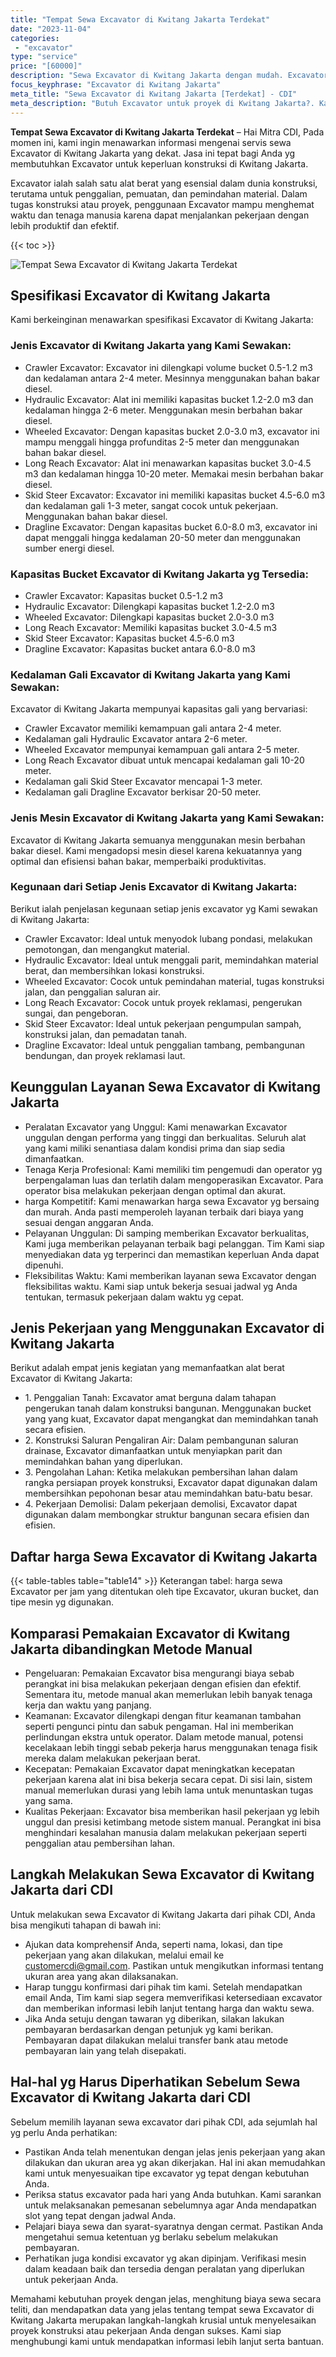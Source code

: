 ```yaml
---
title: "Tempat Sewa Excavator di Kwitang Jakarta Terdekat"
date: "2023-11-04"
categories:
 - "excavator"
type: "service"
price: "[60000]"
description: "Sewa Excavator di Kwitang Jakarta dengan mudah. Excavator menjadi pilihan utama kontraktor untuk menunjang kelancaran pekerjaan. Konsultasikan kebutuhan Anda."
focus_keyphrase: "Excavator di Kwitang Jakarta"
meta_title: "Sewa Excavator di Kwitang Jakarta [Terdekat] - CDI"
meta_description: "Butuh Excavator untuk proyek di Kwitang Jakarta?. Kami menyediakan Excavator berkualitas untuk menyelesaikan pekerjaan. Penawaran spesial minggu ini tersedia."
---
```


**Tempat Sewa Excavator di Kwitang Jakarta Terdekat** – Hai Mitra CDI, Pada momen ini, kami ingin menawarkan informasi mengenai servis sewa Excavator di Kwitang Jakarta yang dekat. Jasa ini tepat bagi Anda yg membutuhkan Excavator untuk keperluan konstruksi di Kwitang Jakarta.

Excavator ialah salah satu alat berat yang esensial dalam dunia konstruksi, terutama untuk penggalian, pemuatan, dan pemindahan material. Dalam tugas konstruksi atau proyek, penggunaan Excavator mampu menghemat waktu dan tenaga manusia karena dapat menjalankan pekerjaan dengan lebih produktif dan efektif.

{{< toc >}}

![Tempat Sewa Excavator di Kwitang Jakarta Terdekat](/images/excavator/excavator-21.jpg)

## Spesifikasi Excavator di Kwitang Jakarta

Kami berkeinginan menawarkan spesifikasi Excavator di Kwitang Jakarta:

### Jenis Excavator di Kwitang Jakarta yang Kami Sewakan:

*   Crawler Excavator: Excavator ini dilengkapi volume bucket 0.5-1.2 m3 dan kedalaman antara 2-4 meter. Mesinnya menggunakan bahan bakar diesel.
*   Hydraulic Excavator: Alat ini memiliki kapasitas bucket 1.2-2.0 m3 dan kedalaman hingga 2-6 meter. Menggunakan mesin berbahan bakar diesel.
*   Wheeled Excavator: Dengan kapasitas bucket 2.0-3.0 m3, excavator ini mampu menggali hingga profunditas 2-5 meter dan menggunakan bahan bakar diesel.
*   Long Reach Excavator: Alat ini menawarkan kapasitas bucket 3.0-4.5 m3 dan kedalaman hingga 10-20 meter. Memakai mesin berbahan bakar diesel.
*   Skid Steer Excavator: Excavator ini memiliki kapasitas bucket 4.5-6.0 m3 dan kedalaman gali 1-3 meter, sangat cocok untuk pekerjaan. Menggunakan bahan bakar diesel.
*   Dragline Excavator: Dengan kapasitas bucket 6.0-8.0 m3, excavator ini dapat menggali hingga kedalaman 20-50 meter dan menggunakan sumber energi diesel.

### Kapasitas Bucket Excavator di Kwitang Jakarta yg Tersedia:

*   Crawler Excavator: Kapasitas bucket 0.5-1.2 m3
*   Hydraulic Excavator: Dilengkapi kapasitas bucket 1.2-2.0 m3
*   Wheeled Excavator: Dilengkapi kapasitas bucket 2.0-3.0 m3
*   Long Reach Excavator: Memiliki kapasitas bucket 3.0-4.5 m3
*   Skid Steer Excavator: Kapasitas bucket 4.5-6.0 m3
*   Dragline Excavator: Kapasitas bucket antara 6.0-8.0 m3

### Kedalaman Gali Excavator di Kwitang Jakarta yang Kami Sewakan:

Excavator di Kwitang Jakarta mempunyai kapasitas gali yang bervariasi:

*   Crawler Excavator memiliki kemampuan gali antara 2-4 meter.
*   Kedalaman gali Hydraulic Excavator antara 2-6 meter.
*   Wheeled Excavator mempunyai kemampuan gali antara 2-5 meter.
*   Long Reach Excavator dibuat untuk mencapai kedalaman gali 10-20 meter.
*   Kedalaman gali Skid Steer Excavator mencapai 1-3 meter.
*   Kedalaman gali Dragline Excavator berkisar 20-50 meter.

### Jenis Mesin Excavator di Kwitang Jakarta yang Kami Sewakan:

Excavator di Kwitang Jakarta semuanya menggunakan mesin berbahan bakar diesel. Kami mengadopsi mesin diesel karena kekuatannya yang optimal dan efisiensi bahan bakar, memperbaiki produktivitas.

### Kegunaan dari Setiap Jenis Excavator di Kwitang Jakarta:

Berikut ialah penjelasan kegunaan setiap jenis excavator yg Kami sewakan di Kwitang Jakarta:

*   Crawler Excavator: Ideal untuk menyodok lubang pondasi, melakukan pemotongan, dan mengangkut material.
*   Hydraulic Excavator: Ideal untuk menggali parit, memindahkan material berat, dan membersihkan lokasi konstruksi.
*   Wheeled Excavator: Cocok untuk pemindahan material, tugas konstruksi jalan, dan penggalian saluran air.
*   Long Reach Excavator: Cocok untuk proyek reklamasi, pengerukan sungai, dan pengeboran.
*   Skid Steer Excavator: Ideal untuk pekerjaan pengumpulan sampah, konstruksi jalan, dan pemadatan tanah.
*   Dragline Excavator: Ideal untuk penggalian tambang, pembangunan bendungan, dan proyek reklamasi laut.

## Keunggulan Layanan Sewa Excavator di Kwitang Jakarta

*   Peralatan Excavator yang Unggul: Kami menawarkan Excavator unggulan dengan performa yang tinggi dan berkualitas. Seluruh alat yang kami miliki senantiasa dalam kondisi prima dan siap sedia dimanfaatkan.
*   Tenaga Kerja Profesional: Kami memiliki tim pengemudi dan operator yg berpengalaman luas dan terlatih dalam mengoperasikan Excavator. Para operator bisa melakukan pekerjaan dengan optimal dan akurat.
*   harga Kompetitif: Kami menawarkan harga sewa Excavator yg bersaing dan murah. Anda pasti memperoleh layanan terbaik dari biaya yang sesuai dengan anggaran Anda.
*   Pelayanan Unggulan: Di samping memberikan Excavator berkualitas, Kami juga memberikan pelayanan terbaik bagi pelanggan. Tim Kami siap menyediakan data yg terperinci dan memastikan keperluan Anda dapat dipenuhi.
*   Fleksibilitas Waktu: Kami memberikan layanan sewa Excavator dengan fleksibilitas waktu. Kami siap untuk bekerja sesuai jadwal yg Anda tentukan, termasuk pekerjaan dalam waktu yg cepat.

## Jenis Pekerjaan yang Menggunakan Excavator di Kwitang Jakarta

Berikut adalah empat jenis kegiatan yang memanfaatkan alat berat Excavator di Kwitang Jakarta:

*   1\. Penggalian Tanah: Excavator amat berguna dalam tahapan pengerukan tanah dalam konstruksi bangunan. Menggunakan bucket yang yang kuat, Excavator dapat mengangkat dan memindahkan tanah secara efisien.
*   2\. Konstruksi Saluran Pengaliran Air: Dalam pembangunan saluran drainase, Excavator dimanfaatkan untuk menyiapkan parit dan memindahkan bahan yang diperlukan.
*   3\. Pengolahan Lahan: Ketika melakukan pembersihan lahan dalam rangka persiapan proyek konstruksi, Excavator dapat digunakan dalam membersihkan pepohonan besar atau memindahkan batu-batu besar.
*   4\. Pekerjaan Demolisi: Dalam pekerjaan demolisi, Excavator dapat digunakan dalam membongkar struktur bangunan secara efisien dan efisien.

## Daftar harga Sewa Excavator di Kwitang Jakarta

{{< table-tables table="table14" >}} Keterangan tabel: harga sewa Excavator per jam yang ditentukan oleh tipe Excavator, ukuran bucket, dan tipe mesin yg digunakan. 

## Komparasi Pemakaian Excavator di Kwitang Jakarta dibandingkan Metode Manual

*   Pengeluaran: Pemakaian Excavator bisa mengurangi biaya sebab perangkat ini bisa melakukan pekerjaan dengan efisien dan efektif. Sementara itu, metode manual akan memerlukan lebih banyak tenaga kerja dan waktu yang panjang.
*   Keamanan: Excavator dilengkapi dengan fitur keamanan tambahan seperti pengunci pintu dan sabuk pengaman. Hal ini memberikan perlindungan ekstra untuk operator. Dalam metode manual, potensi kecelakaan lebih tinggi sebab pekerja harus menggunakan tenaga fisik mereka dalam melakukan pekerjaan berat.
*   Kecepatan: Pemakaian Excavator dapat meningkatkan kecepatan pekerjaan karena alat ini bisa bekerja secara cepat. Di sisi lain, sistem manual memerlukan durasi yang lebih lama untuk menuntaskan tugas yang sama.
*   Kualitas Pekerjaan: Excavator bisa memberikan hasil pekerjaan yg lebih unggul dan presisi ketimbang metode sistem manual. Perangkat ini bisa menghindari kesalahan manusia dalam melakukan pekerjaan seperti penggalian atau pembersihan lahan.

## Langkah Melakukan Sewa Excavator di Kwitang Jakarta dari CDI

Untuk melakukan sewa Excavator di Kwitang Jakarta dari pihak CDI, Anda bisa mengikuti tahapan di bawah ini:

*   Ajukan data komprehensif Anda, seperti nama, lokasi, dan tipe pekerjaan yang akan dilakukan, melalui email ke customercdi@gmail.com. Pastikan untuk mengikutkan informasi tentang ukuran area yang akan dilaksanakan.
*   Harap tunggu konfirmasi dari pihak tim kami. Setelah mendapatkan email Anda, Tim kami siap segera memverifikasi ketersediaan excavator dan memberikan informasi lebih lanjut tentang harga dan waktu sewa.
*   Jika Anda setuju dengan tawaran yg diberikan, silakan lakukan pembayaran berdasarkan dengan petunjuk yg kami berikan. Pembayaran dapat dilakukan melalui transfer bank atau metode pembayaran lain yang telah disepakati.

## Hal-hal yg Harus Diperhatikan Sebelum Sewa Excavator di Kwitang Jakarta dari CDI

Sebelum memilih layanan sewa excavator dari pihak CDI, ada sejumlah hal yg perlu Anda perhatikan:

*   Pastikan Anda telah menentukan dengan jelas jenis pekerjaan yang akan dilakukan dan ukuran area yg akan dikerjakan. Hal ini akan memudahkan kami untuk menyesuaikan tipe excavator yg tepat dengan kebutuhan Anda.
*   Periksa status excavator pada hari yang Anda butuhkan. Kami sarankan untuk melaksanakan pemesanan sebelumnya agar Anda mendapatkan slot yang tepat dengan jadwal Anda.
*   Pelajari biaya sewa dan syarat-syaratnya dengan cermat. Pastikan Anda mengetahui semua ketentuan yg berlaku sebelum melakukan pembayaran.
*   Perhatikan juga kondisi excavator yg akan dipinjam. Verifikasi mesin dalam keadaan baik dan tersedia dengan peralatan yang diperlukan untuk pekerjaan Anda.

Memahami kebutuhan proyek dengan jelas, menghitung biaya sewa secara teliti, dan mendapatkan data yang jelas tentang tempat sewa Excavator di Kwitang Jakarta merupakan langkah-langkah krusial untuk menyelesaikan proyek konstruksi atau pekerjaan Anda dengan sukses. Kami siap menghubungi kami untuk mendapatkan informasi lebih lanjut serta bantuan.